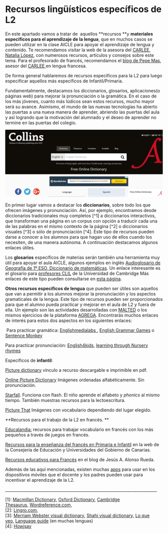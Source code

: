 # Recursos lingüísticos específicos de L2

En este apartado vamos a tratar de  aquellos **recursos **y **materiales específicos para el aprendizaje de la lengua**, que en muchos casos se pueden utilizar en la clase AICLE para apoyar el aprendizaje de lengua y contenido. Te recomendamos visitar la web de la asesora del [CARLEE](https://www.carleearagon.es/), [Natalia López](https://natalialzam.wordpress.com/), con numerosos recursos, artículos y consejos sobre este tema. Para el profesorado de francés, recomendamos el [blog de Pepe Mas](https://francescarlee.blogspot.com/), asesor del [CARLEE ](https://www.carleearagon.es/)en lengua francesa.


De forma general hablaremos de recursos específicos para la L2 para luego especificar aquellos más específicos de Infantil/Primaria.

Fundamentalmente, destacamos los diccionarios, glosarios, aplicaciones(o páginas web) para mejorar la pronunciación o la gramática. En el caso de los más jóvenes, cuanto más lúdicos sean estos recursos, mucho mayor será su avance. Asimismo, el mundo de las nuevas tecnologías ha abierto las puertas a una nueva manera de aprender, abriendo las puertas del aula y así logrando que la motivación del alumnado y el deseo de aprender no termine en las puertas del colegio.


[![REA AICLE bloque 2 Diccionario](img/Captura_collins_dictionary.PNG "Collins dictionary")](http://www.collinsdictionary.com/)  

En primer lugar vamos a destacar los **diccionarios**, sobre todo los que ofrecen imágenes y pronunciación. Así, por ejemplo, encontramos desde diccionarios tradicionales muy completos [^1] a diccionarios interactivos, que transforman una página en un corpus con opción a traducir cada una de las palabras en el mismo contexto de la página [^2] o diccionarios visuales [^3] o sólo de pronunciación [^4]. Este tipo de recursos pueden darse a conocer a los alumnos para que hagan uso de ellos cuando los necesiten, de una manera autónoma. A continuación destacamos algunos enlaces útiles.

Los **glosarios** específicos de materias serán también una herramienta muy útil para apoyar el aula AICLE, algunos ejemplos en inglés [Audioglosario de Geografía de 1º ESO, ](http://www.students.linguaframe.com/gh1-audio-glossary)[Diccionario de matemáticas](http://www.amathsdictionaryforkids.com/dictionary.html). Un enlace interesante es el glosario para [profesores CLIL](http://www.cambridgeenglish.org/images/22194-tkt-clil-glossary-document.pdf) de la Universidad de Cambridge Más enlaces de este tipo pueden consultarse en [esta página](http://isabelperez.com/tesllinks2.htm).

**Otros recursos específicos de lengua** que pueden ser útiles son aquellos que van a permitir a los alumnos mejorar la pronunciación y los aspectos gramaticales de la lengua. Este tipo de recursos pueden ser proporcionados para que el alumno pueda practicar y mejorar en el aula de L2 y fuera de ella. Un ejemplo son las actividades desarrolladas con [MALTED](http://recursostic.educacion.es/malted/web/) o los mismos ejercicios de la plataforma [AGREGA](http://agrega.educacion.es/visualizadorcontenidos2/Portada/Portada.do;jsessionid=10A682EE35AD8F0D7BCF36BDDFEB4D85). Encontrarás muchos enlaces de interés para estos dos aspectos en los siguientes enlaces:

 Para practicar gramática: [Englishmedialabs ](http://www.englishmedialab.com/elementaryquizzes.html), [English Grammar Games](http://www.eslgamesworld.com/members/games/grammar/) o [Sentence Monkey](http://www.eslgamesplus.com/sentence-monkey/)

Para practicar pronunciación: [English4kids](http://www.english-4kids.com/phonicsheets.html), [learning through Nursery rhymes](http://www.enchantedlearning.com/Rhymes.html)

Específicos de **infantil**:

[Picture dictionary](http://www.storytimestandouts.com/free-early-literacy-printables-children/picture-dictionaries/) vínculo a recurso descargable e imprimible en pdf.

[Online Picture Dictionary](http://www.esolhelp.com/online-picture-dictionary.html) Imágenes ordenadas alfabéticamente. Sin pronunciación.

[Starfall](http://www.starfall.com/n/level-k/index/load.htm). Funciona con flash. El niño aprende el alfabeto y _phonics_ al mismo tiempo. También muestras recursos para la lectoescritura.

[Picture That](http://www.ipicthat.com/index.php?m=scenarios) Imágenes con vocabulario dependiendo del lugar elegido.

**Recursos para el trabajo de la L2 en francés. **

[Educalandia:](http://www.educalandia.net/alumnos/busqueda_tematica.php?palabra_clave=franc%E9s) recursos para trabajar vocabulario en francés con los más pequeños a través de juegos en francés.

[Recursos para la enseñanza del francés en Primaria e Infantil](http://www3.gobiernodecanarias.org/medusa/ecoescuela/recursoseducativos/tag/francais/) en la web de la Consejería de Educación y Universidades del Gobierno de Canarias. 

[Recursos educativos para Francés](https://jesusalonsorueda.webnode.es/frances/) en el blog de Jesús A. Alonso Rueda. 

Además de las aquí mencionadas, existen muchas [apps](https://es.pinterest.com/pin/226517056234339424/) para usar en los dispositivos móviles que el docente y los padres pueden usar para incentivar el aprendizaje de la L2.

\_\_\_\_\_\_\_\_\_\_\_\_\_\_\_\_\_\_\_\_\_\_\_\_\_\_\_\_\_\_\_\_\_\_\_\_\_\_\_\_\_\_\_\_\_\_\_\_\_\_\_\_\_\_\_\_\_\_\_\_\_\_\_\_\_\_\_\_\_\_\_\_\_\_\_\_

  
[1]: [Macmillan Dictionary](http://www.macmillandictionary.com/), [Oxford Dictionary](https://en.oxforddictionaries.com/), [Cambridge Thesaurus](http://dictionary.cambridge.org/es/index.html), [Wordreference.com,](http://www.wordreference.com/)  
[2]: [Lingro.com](http://lingro.com/),  
[3]: [Merriam Webster visual dictionary](http://visual.merriam-webster.com/index.php), [Shahi visual dictionary,](http://blachan.com/shahi/) [Lo que veo](http://www.leoloqueveo.org/), [Language guide](http://www.languageguide.org/english/) (en muchas lenguas)  
[4]: [Howjsay](http://www.howjsay.com/)